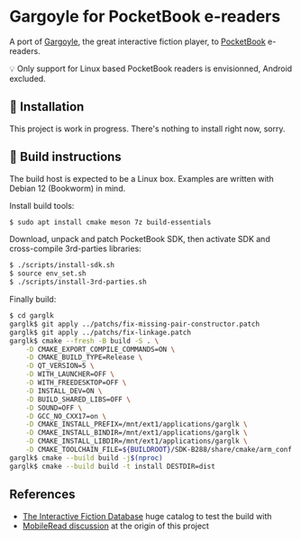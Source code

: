 # Gargoyle for PocketBook e-readers

A port of [Gargoyle](http://ccxvii.net/gargoyle/), the great
interactive fiction player, to
[PocketBook](https://pocketbook.ch/en-ch)
e-readers.

💡 Only support for Linux based PocketBook readers is envisionned,
Android excluded.

## 🚧 Installation

This project is work in progress.  There's nothing to install right
now, sorry.

## 🚧 Build instructions

The build host is expected to be a Linux box. Examples are written
with Debian 12 (Bookworm) in mind.

Install build tools:

```sh
$ sudo apt install cmake meson 7z build-essentials
```

Download, unpack and patch PocketBook SDK, then activate SDK and
cross-compile 3rd-parties libraries:

```sh
$ ./scripts/install-sdk.sh
$ source env_set.sh
$ ./scripts/install-3rd-parties.sh
```

Finally build:

```sh
$ cd garglk
garglk$ git apply ../patchs/fix-missing-pair-constructor.patch
garglk$ git apply ../patchs/fix-linkage.patch
garglk$ cmake --fresh -B build -S . \
    -D CMAKE_EXPORT_COMPILE_COMMANDS=ON \
    -D CMAKE_BUILD_TYPE=Release \
    -D QT_VERSION=5 \
    -D WITH_LAUNCHER=OFF \
    -D WITH_FREEDESKTOP=OFF \
    -D INSTALL_DEV=ON \
    -D BUILD_SHARED_LIBS=OFF \
    -D SOUND=OFF \
    -D GCC_NO_CXX17=on \
    -D CMAKE_INSTALL_PREFIX=/mnt/ext1/applications/garglk \
    -D CMAKE_INSTALL_BINDIR=/mnt/ext1/applications/garglk \
    -D CMAKE_INSTALL_LIBDIR=/mnt/ext1/applications/garglk \
    -D CMAKE_TOOLCHAIN_FILE=${BUILDROOT}/SDK-B288/share/cmake/arm_conf.cmake
garglk$ cmake --build build -j$(nproc)
garglk$ cmake --build build -t install DESTDIR=dist
```

## References

- [The Interactive Fiction Database](https://ifdb.org/) huge catalog
  to test the build with
- [MobileRead
  discussion](https://www.mobileread.com/forums/showthread.php?t=358364)
  at the origin of this project
